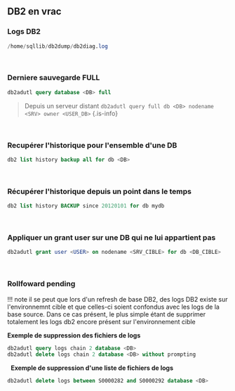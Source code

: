 
## DB2 en vrac
### Logs DB2
```sql
/home/sqllib/db2dump/db2diag.log
```
&nbsp;


### Derniere sauvegarde FULL
```sql
db2adutl query database <DB> full 
```

> Depuis un serveur distant
> `db2adutl query full db <DB> nodename <SRV> owner <USER_DB>`
{.is-info}

&nbsp;

### Recupérer l'historique pour l'ensemble d'une DB
```sql
db2 list history backup all for db <DB>
```
&nbsp;

### Récupérer l'historique depuis un point dans le temps
```sql
db2 list history BACKUP since 20120101 for db mydb 
```
&nbsp;

### Appliquer un grant user sur une DB qui ne lui appartient pas
```sql
db2adutl grant user <USER> on nodename <SRV_CIBLE> for db <DB_CIBLE>
```

&nbsp;

### Rollfoward pending
!!! note
il se peut que lors d'un refresh de base DB2, des logs DB2 existe sur l'environnemnt cible et que celles-ci soient confondus avec les logs de la base source.
Dans ce cas présent, le plus simple étant de supprimer totalement les logs db2 encore présent sur l'environnement cible

**Exemple de suppression des fichiers de logs**

```sql
db2adutl query logs chain 2 database <DB>
db2adutl delete logs chain 2 database <DB> without prompting
```

&nbsp;
**Exemple de suppression d'une liste de fichiers de logs**
```sql
db2adutl delete logs between S0000282 and S0000292 database <DB>
```




